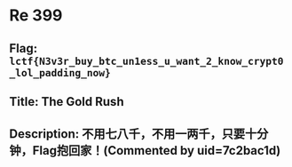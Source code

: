 # Re 399

## Flag: `lctf{N3v3r_buy_btc_un1ess_u_want_2_know_crypt0_lol_padding_now}`

## Title: The Gold Rush

## Description: 不用七八千，不用一两千，只要十分钟，Flag抱回家！(Commented by uid=7c2bac1d)

